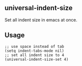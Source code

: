 ## universal-indent-size

Set all indent size in emacs at once.

## Usage

```emacs-lisp
;; use space instead of tab
(setq indent-tabs-mode nil)
;; set all indent size to 4
(universal-indent-size-set 4)
```

